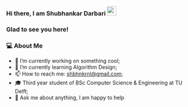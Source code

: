 ### Hi there, I am Shubhankar Darbari <img src="https://media.giphy.com/media/hvRJCLFzcasrR4ia7z/giphy.gif" width="25px">

### Glad to see you here! 

### 💻 About Me 

- 🔭 I’m currently working on something cool;
- 🌱 I’m currently learning Algorithm Design;
- 📫 How to reach me: shbhnkrnl@gmail.com;
- 🎓 Third year student of BSc Computer Science & Engineering at TU Delft;
- 💬 Ask me about anything, I am happy to help


<!--
- 👯 I’m looking to collaborate on ...
- 🤔 I’m looking for help with ...
- ⚡ Fun fact: ...
- ![visitors](https://visitor-badge.glitch.me/badge?page_id=shbhnkr.shbhnkr)
-->
